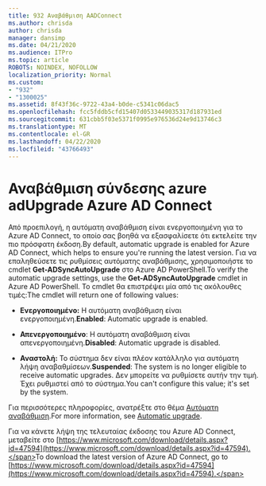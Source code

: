 ```yaml
---
title: 932 Αναβάθμιση AADConnect
ms.author: chrisda
author: chrisda
manager: dansimp
ms.date: 04/21/2020
ms.audience: ITPro
ms.topic: article
ROBOTS: NOINDEX, NOFOLLOW
localization_priority: Normal
ms.custom:
- "932"
- "1300025"
ms.assetid: 8f43f36c-9722-43a4-b0de-c5341c06dac5
ms.openlocfilehash: fcc5fddb5cfd15407d0533449035317d187931ed
ms.sourcegitcommit: 631cbb5f03e5371f0995e976536d24e9d13746c3
ms.translationtype: MT
ms.contentlocale: el-GR
ms.lasthandoff: 04/22/2020
ms.locfileid: "43766493"
---
```

# <a name="upgrade-azure-ad-connect"></a><span data-ttu-id="24cc9-102">Αναβάθμιση σύνδεσης azure ad</span><span class="sxs-lookup"><span data-stu-id="24cc9-102">Upgrade Azure AD Connect</span></span>

<span data-ttu-id="24cc9-103">Από προεπιλογή, η αυτόματη αναβάθμιση είναι ενεργοποιημένη για το Azure AD Connect, το οποίο σας βοηθά να εξασφαλίσετε ότι εκτελείτε την πιο πρόσφατη έκδοση.</span><span class="sxs-lookup"><span data-stu-id="24cc9-103">By default, automatic upgrade is enabled for Azure AD Connect, which helps to ensure you're running the latest version.</span></span> <span data-ttu-id="24cc9-104">Για να επαληθεύσετε τις ρυθμίσεις αυτόματης αναβάθμισης, χρησιμοποιήστε το cmdlet **Get-ADSyncAutoUpgrade** στο Azure AD PowerShell.</span><span class="sxs-lookup"><span data-stu-id="24cc9-104">To verify the automatic upgrade settings, use the **Get-ADSyncAutoUpgrade** cmdlet in Azure AD PowerShell.</span></span> <span data-ttu-id="24cc9-105">Το cmdlet θα επιστρέψει μία από τις ακόλουθες τιμές:</span><span class="sxs-lookup"><span data-stu-id="24cc9-105">The cmdlet will return one of following values:</span></span>

- <span data-ttu-id="24cc9-106">**Ενεργοποιημένο:** Η αυτόματη αναβάθμιση είναι ενεργοποιημένη.</span><span class="sxs-lookup"><span data-stu-id="24cc9-106">**Enabled**: Automatic upgrade is enabled.</span></span>

- <span data-ttu-id="24cc9-107">**Απενεργοποιημένο**: Η αυτόματη αναβάθμιση είναι απενεργοποιημένη.</span><span class="sxs-lookup"><span data-stu-id="24cc9-107">**Disabled**: Automatic upgrade is disabled.</span></span>

- <span data-ttu-id="24cc9-108">**Αναστολή:** Το σύστημα δεν είναι πλέον κατάλληλο για αυτόματη λήψη αναβαθμίσεων.</span><span class="sxs-lookup"><span data-stu-id="24cc9-108">**Suspended**: The system is no longer eligible to receive automatic upgrades.</span></span> <span data-ttu-id="24cc9-109">Δεν μπορείτε να ρυθμίσετε αυτήν την τιμή. Έχει ρυθμιστεί από το σύστημα.</span><span class="sxs-lookup"><span data-stu-id="24cc9-109">You can't configure this value; it's set by the system.</span></span>

<span data-ttu-id="24cc9-110">Για περισσότερες πληροφορίες, ανατρέξτε στο θέμα [Αυτόματη αναβάθμιση](https://docs.microsoft.com/azure/active-directory/connect/active-directory-aadconnect-feature-automatic-upgrade).</span><span class="sxs-lookup"><span data-stu-id="24cc9-110">For more information, see [Automatic upgrade](https://docs.microsoft.com/azure/active-directory/connect/active-directory-aadconnect-feature-automatic-upgrade).</span></span>

<span data-ttu-id="24cc9-111">Για να κάνετε λήψη της τελευταίας έκδοσης του Azure AD Connect, μεταβείτε στο [https://www.microsoft.com/download/details.aspx?id=47594](https://www.microsoft.com/download/details.aspx?id=47594).</span><span class="sxs-lookup"><span data-stu-id="24cc9-111">To download the latest version of Azure AD Connect, go to [https://www.microsoft.com/download/details.aspx?id=47594](https://www.microsoft.com/download/details.aspx?id=47594).</span></span>
